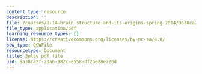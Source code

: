 ```yaml
---
content_type: resource
description: ''
file: /courses/9-14-brain-structure-and-its-origins-spring-2014/9a38ca2f23a6982ce558df2be28e726d_555117.pdf
file_type: application/pdf
learning_resource_types: []
license: https://creativecommons.org/licenses/by-nc-sa/4.0/
ocw_type: OCWFile
resourcetype: Document
title: 3play pdf file
uid: 9a38ca2f-23a6-982c-e558-df2be28e726d
---
```


